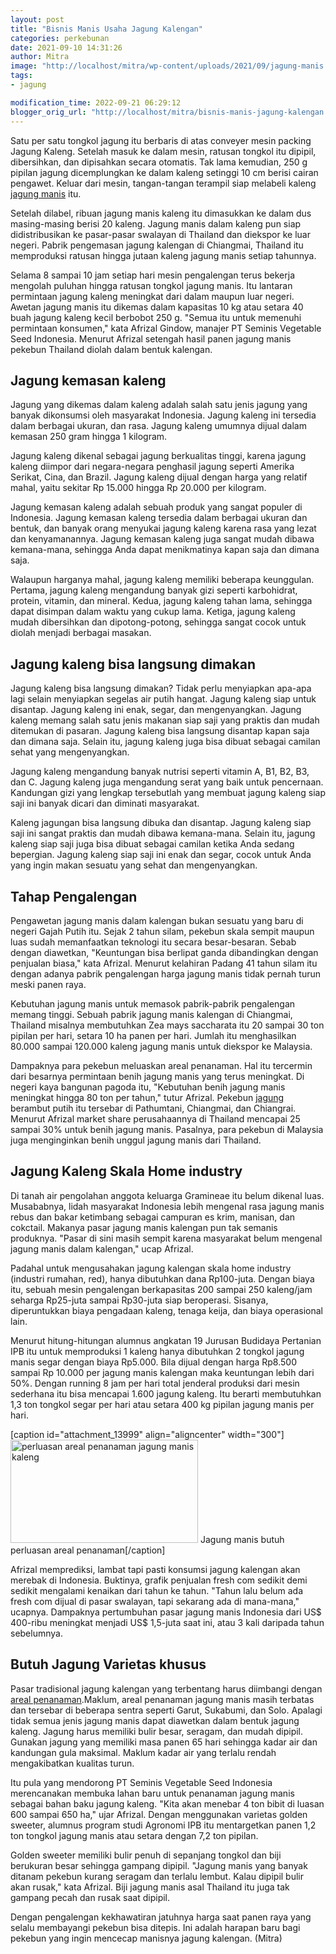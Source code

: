 ```yaml
---
layout: post
title: "Bisnis Manis Usaha Jagung Kalengan"
categories: perkebunan
date: 2021-09-10 14:31:26
author: Mitra
image: "http://localhost/mitra/wp-content/uploads/2021/09/jagung-manis.jpg"
tags:
- jagung

modification_time: 2022-09-21 06:29:12
blogger_orig_url: "http://localhost/mitra/bisnis-manis-jagung-kalengan.html"
---
```


Satu per satu tongkol jagung itu berbaris di atas conveyer mesin packing Jagung Kaleng. Setelah masuk ke dalam mesin, ratusan tongkol itu dipipil, dibersihkan, dan dipisahkan secara otomatis. Tak lama kemudian, 250 g pipilan jagung dicemplungkan ke dalam kaleng setinggi 10 cm berisi cairan pengawet. Keluar dari mesin, tangan-tangan terampil siap melabeli kaleng <a href="http://127.0.0.1/mitra/tiga-jagung-manis-unggul-jagung-bonanza.html">jagung manis</a> itu.

Setelah dilabel, ribuan <span class="keyword _ngcontent-boh-101" aria-hidden="false">jagung manis kaleng</span> itu dimasukkan ke dalam dus masing-masing berisi 20 kaleng. Jagung manis dalam kaleng pun siap didistribusikan ke pasar-pasar swalayan di Thailand dan diekspor ke luar negeri.
Pabrik pengemasan <span class="keyword _ngcontent-boh-101" aria-hidden="false">jagung kaleng</span>an di Chiangmai, Thailand itu memproduksi ratusan hingga jutaan kaleng jagung manis setiap tahunnya.

Selama 8 sampai 10 jam setiap hari mesin pengalengan terus bekerja mengolah puluhan hingga ratusan tongkol jagung manis. Itu lantaran permintaan <span class="keyword _ngcontent-boh-101" aria-hidden="false">jagung kaleng</span> meningkat dari dalam maupun luar negeri. Awetan jagung manis itu dikemas dalam kapasitas 10 kg atau setara 40 buah <span class="keyword _ngcontent-boh-101" aria-hidden="false">jagung kaleng</span> kecil berbobot 250 g. "Semua itu untuk memenuhi permintaan konsumen," kata Afrizal Gindow, manajer PT Seminis Vegetable Seed Indonesia. Menurut Afrizal setengah hasil panen jagung manis pekebun Thailand diolah dalam bentuk kalengan.
<h2>Jagung kemasan kaleng</h2>
Jagung yang dikemas dalam kaleng adalah salah satu jenis jagung yang banyak dikonsumsi oleh masyarakat Indonesia. Jagung kaleng ini tersedia dalam berbagai ukuran, dan rasa. Jagung kaleng umumnya dijual dalam kemasan 250 gram hingga 1 kilogram.

Jagung kaleng dikenal sebagai jagung berkualitas tinggi, karena jagung kaleng diimpor dari negara-negara penghasil jagung seperti Amerika Serikat, Cina, dan Brazil. Jagung kaleng dijual dengan harga yang relatif mahal, yaitu sekitar Rp 15.000 hingga Rp 20.000 per kilogram.

Jagung kemasan kaleng adalah sebuah produk yang sangat populer di Indonesia. Jagung kemasan kaleng tersedia dalam berbagai ukuran dan bentuk, dan banyak orang menyukai jagung kaleng karena rasa yang lezat dan kenyamanannya. Jagung kemasan kaleng juga sangat mudah dibawa kemana-mana, sehingga Anda dapat menikmatinya kapan saja dan dimana saja.

Walaupun harganya mahal, jagung kaleng memiliki beberapa keunggulan. Pertama, jagung kaleng mengandung banyak gizi seperti karbohidrat, protein, vitamin, dan mineral. Kedua, jagung kaleng tahan lama, sehingga dapat disimpan dalam waktu yang cukup lama. Ketiga, jagung kaleng mudah dibersihkan dan dipotong-potong, sehingga sangat cocok untuk diolah menjadi berbagai masakan.
<h2>Jagung kaleng bisa langsung dimakan</h2>
Jagung kaleng bisa langsung dimakan? Tidak perlu menyiapkan apa-apa lagi selain menyiapkan segelas air putih hangat. Jagung kaleng siap untuk disantap. Jagung kaleng ini enak, segar, dan mengenyangkan.
Jagung kaleng memang salah satu jenis makanan siap saji yang praktis dan mudah ditemukan di pasaran. Jagung kaleng bisa langsung disantap kapan saja dan dimana saja. Selain itu, jagung kaleng juga bisa dibuat sebagai camilan sehat yang mengenyangkan.

Jagung kaleng mengandung banyak nutrisi seperti vitamin A, B1, B2, B3, dan C. Jagung kaleng juga mengandung serat yang baik untuk pencernaan. Kandungan gizi yang lengkap tersebutlah yang membuat jagung kaleng siap saji ini banyak dicari dan diminati masyarakat.

Kaleng jagungan bisa langsung dibuka dan disantap. Jagung kaleng siap saji ini sangat praktis dan mudah dibawa kemana-mana. Selain itu, jagung kaleng siap saji juga bisa dibuat sebagai camilan ketika Anda sedang bepergian. Jagung kaleng siap saji ini enak dan segar, cocok untuk Anda yang ingin makan sesuatu yang sehat dan mengenyangkan.
<h2 id="Pengalengan">Tahap Pengalengan</h2>
Pengawetan jagung manis dalam kalengan bukan sesuatu yang baru di negeri Gajah Putih itu. Sejak 2 tahun silam, pekebun skala sempit maupun luas sudah memanfaatkan teknologi itu secara besar-besaran. Sebab dengan diawetkan, "Keuntungan bisa berlipat ganda dibandingkan dengan penjualan biasa," kata Afrizal. Menurut kelahiran Padang 41 tahun silam itu dengan adanya pabrik pengalengan harga jagung manis tidak pernah turun meski panen raya.

Kebutuhan jagung manis untuk memasok pabrik-pabrik pengalengan memang tinggi. Sebuah pabrik <span class="keyword _ngcontent-boh-101" aria-hidden="false">jagung manis kaleng</span>an di Chiangmai, Thailand misalnya membutuhkan Zea mays saccharata itu 20 sampai 30 ton pipilan per hari, setara 10 ha panen per hari. Jumlah itu menghasilkan 80.000 sampai 120.000 kaleng jagung manis untuk diekspor ke Malaysia.

Dampaknya para pekebun meluaskan areal penanaman. Hal itu tercermin dari besarnya permintaan benih jagung manis yang terus meningkat. Di negeri kaya bangunan pagoda itu, "Kebutuhan benih jagung manis meningkat hingga 80 ton per tahun," tutur Afrizal. Pekebun <a href="http://127.0.0.1/mitra/topik/jagung">jagung</a> berambut putih itu tersebar di Pathumtani, Chiangmai, dan Chiangrai. Menurut Afrizal market share perusahaannya di Thailand mencapai 25 sampai 30% untuk benih jagung manis. Pasalnya, para pekebun di Malaysia juga menginginkan benih unggul jagung manis dari Thailand.
<h2 id="industry">Jagung Kaleng Skala Home industry</h2>
Di tanah air pengolahan anggota keluarga Gramineae itu belum dikenal luas. Musababnya, lidah masyarakat Indonesia lebih mengenal rasa jagung manis rebus dan bakar ketimbang sebagai campuran es krim, manisan, dan cokctail. Makanya pasar <span class="keyword _ngcontent-boh-101" aria-hidden="false">jagung manis kaleng</span>an pun tak semanis produknya. "Pasar di sini masih sempit karena masyarakat belum mengenal jagung manis dalam kalengan," ucap Afrizal.

Padahal untuk mengusahakan <span class="keyword _ngcontent-boh-101" aria-hidden="false">jagung kalengan</span> skala home industry (industri rumahan, red), hanya dibutuhkan dana Rp100-juta. Dengan biaya itu, sebuah mesin pengalengan berkapasitas 200 sampai 250 kaleng/jam seharga Rp25-juta sampai Rp30-juta siap beroperasi. Sisanya, diperuntukkan biaya pengadaan kaleng, tenaga keija, dan biaya operasional lain.

Menurut hitung-hitungan alumnus angkatan 19 Jurusan Budidaya Pertanian IPB itu untuk memproduksi 1 kaleng hanya dibutuhkan 2 tongkol jagung manis segar dengan biaya Rp5.000. Bila dijual dengan harga Rp8.500 sampai Rp 10.000 per <span class="keyword _ngcontent-boh-101" aria-hidden="false">jagung manis kaleng</span>an maka keuntungan lebih dari 50%. Dengan running 8 jam per hari total jenderal produksi dari mesin sederhana itu bisa mencapai 1.600 <span class="keyword _ngcontent-boh-101" aria-hidden="false">jagung kaleng</span>. Itu berarti membutuhkan 1,3 ton tongkol segar per hari atau setara 400 kg pipilan jagung manis per hari.

[caption id="attachment_13999" align="aligncenter" width="300"]<a href="http://127.0.0.1/mitra/wp-content/uploads/2021/09/kebun-jagung-manis.jpg"><img class="wp-image-13999 size-medium" src="http://127.0.0.1/mitra/wp-content/uploads/2021/09/kebun-jagung-manis-300x165.jpg" alt="perluasan areal penanaman jagung manis kaleng" width="300" height="165" /></a> Jagung manis butuh perluasan areal penanaman[/caption]

Afrizal memprediksi, lambat tapi pasti konsumsi <span class="keyword _ngcontent-boh-101" aria-hidden="false">jagung kalengan</span> akan merebak di Indonesia. Buktinya, grafik penjualan fresh com sedikit demi sedikit mengalami kenaikan dari tahun ke tahun. "Tahun lalu belum ada fresh com dijual di pasar swalayan, tapi sekarang ada di mana-mana," ucapnya. Dampaknya pertumbuhan pasar jagung manis Indonesia dari US$ 400-ribu meningkat menjadi US$ 1,5-juta saat ini, atau 3 kali daripada tahun sebelumnya.
<h2 id="Varietas">Butuh Jagung Varietas khusus</h2>
Pasar tradisional <span class="keyword _ngcontent-boh-101" aria-hidden="false">jagung kalengan</span> yang terbentang harus diimbangi dengan <a href="http://127.0.0.1/mitra/budidaya-jagung-tanah-pasir-sprinkler.html">areal penanaman</a>.Maklum, areal penanaman jagung manis masih terbatas dan tersebar di beberapa sentra seperti Garut, Sukabumi, dan Solo. Apalagi tidak semua jenis jagung manis dapat diawetkan dalam bentuk <span class="keyword _ngcontent-boh-101" aria-hidden="false">jagung kaleng</span>. Jagung harus memiliki bulir besar, seragam, dan mudah dipipil. Gunakan jagung yang memiliki masa panen 65 hari sehingga kadar air dan kandungan gula maksimal. Maklum kadar air yang terlalu rendah mengakibatkan kualitas turun.

Itu pula yang mendorong PT Seminis Vegetable Seed Indonesia merencanakan membuka lahan baru untuk penanaman jagung manis sebagai bahan baku <span class="keyword _ngcontent-boh-101" aria-hidden="false">jagung kaleng</span>. "Kita akan menebar 4 ton bibit di luasan 600 sampai 650 ha," ujar Afrizal. Dengan menggunakan varietas golden sweeter, alumnus program studi Agronomi IPB itu mentargetkan panen 1,2 ton tongkol jagung manis atau setara dengan 7,2 ton pipilan.

Golden sweeter memiliki bulir penuh di sepanjang tongkol dan biji berukuran besar sehingga gampang dipipil. "Jagung manis yang banyak ditanam pekebun kurang seragam dan terlalu lembut. Kalau dipipil bulir akan rusak," kata Afrizal. Biji jagung manis asal Thailand itu juga tak gampang pecah dan rusak saat dipipil.

Dengan pengalengan kekhawatiran jatuhnya harga saat panen raya yang selalu membayangi pekebun bisa ditepis. Ini adalah harapan baru bagi pekebun yang ingin mencecap manisnya <span class="keyword _ngcontent-boh-101" aria-hidden="false">jagung kalengan</span>. (Mitra)
